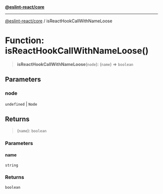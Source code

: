 [**@eslint-react/core**](../README.md)

***

[@eslint-react/core](../README.md) / isReactHookCallWithNameLoose

# Function: isReactHookCallWithNameLoose()

> **isReactHookCallWithNameLoose**(`node`): (`name`) => `boolean`

## Parameters

### node

`undefined` | `Node`

## Returns

> (`name`): `boolean`

### Parameters

#### name

`string`

### Returns

`boolean`
